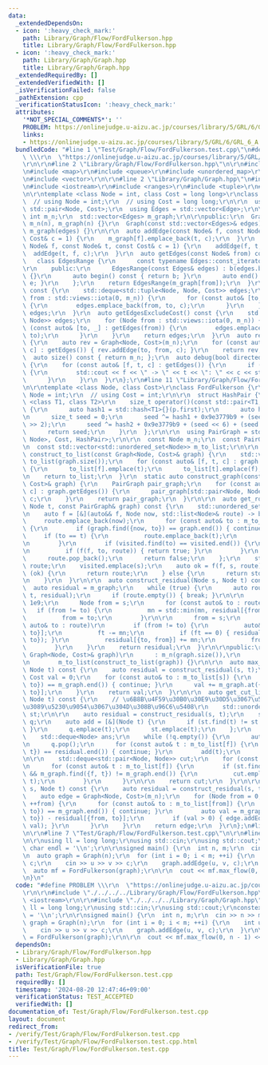 ```yaml
---
data:
  _extendedDependsOn:
  - icon: ':heavy_check_mark:'
    path: Library/Graph/Flow/FordFulkerson.hpp
    title: Library/Graph/Flow/FordFulkerson.hpp
  - icon: ':heavy_check_mark:'
    path: Library/Graph/Graph.hpp
    title: Library/Graph/Graph.hpp
  _extendedRequiredBy: []
  _extendedVerifiedWith: []
  _isVerificationFailed: false
  _pathExtension: cpp
  _verificationStatusIcon: ':heavy_check_mark:'
  attributes:
    '*NOT_SPECIAL_COMMENTS*': ''
    PROBLEM: https://onlinejudge.u-aizu.ac.jp/courses/library/5/GRL/6/GRL_6_A
    links:
    - https://onlinejudge.u-aizu.ac.jp/courses/library/5/GRL/6/GRL_6_A
  bundledCode: "#line 1 \"Test/Graph/Flow/FordFulkerson.test.cpp\"\n#define PROBLEM\
    \ \\\r\n  \"https://onlinejudge.u-aizu.ac.jp/courses/library/5/GRL/6/GRL_6_A\"\
    \r\n\r\n#line 2 \"Library/Graph/Flow/FordFulkerson.hpp\"\n\r\n#include <list>\r\
    \n#include <map>\r\n#include <queue>\r\n#include <unordered_map>\r\n#include <unordered_set>\r\
    \n#include <vector>\r\n\r\n#line 2 \"Library/Graph/Graph.hpp\"\n#include <deque>\r\
    \n#include <iostream>\r\n#include <ranges>\r\n#include <tuple>\r\n#line 7 \"Library/Graph/Graph.hpp\"\
    \n\r\ntemplate <class Node = int, class Cost = long long>\r\nclass Graph {\r\n\
    \  // using Node = int;\r\n  // using Cost = long long;\r\n\r\n  using Edge =\
    \ std::pair<Node, Cost>;\r\n  using Edges = std::vector<Edge>;\r\n\r\n  const\
    \ int m_n;\r\n  std::vector<Edges> m_graph;\r\n\r\npublic:\r\n  Graph(int n) :\
    \ m_n(n), m_graph(n) {}\r\n  Graph(const std::vector<Edges>& edges) : m_n(edges.size()),\
    \ m_graph(edges) {}\r\n\r\n  auto addEdge(const Node& f, const Node& t, const\
    \ Cost& c = 1) {\r\n    m_graph[f].emplace_back(t, c);\r\n  }\r\n  auto addEdgeUndirected(const\
    \ Node& f, const Node& t, const Cost& c = 1) {\r\n    addEdge(f, t, c);\r\n  \
    \  addEdge(t, f, c);\r\n  }\r\n  auto getEdges(const Node& from) const {\r\n \
    \   class EdgesRange {\r\n      const typename Edges::const_iterator b, e;\r\n\
    \r\n    public:\r\n      EdgesRange(const Edges& edges) : b(edges.begin()), e(edges.end())\
    \ {}\r\n      auto begin() const { return b; }\r\n      auto end() const { return\
    \ e; }\r\n    };\r\n    return EdgesRange(m_graph[from]);\r\n  }\r\n  auto getEdges()\
    \ const {\r\n    std::deque<std::tuple<Node, Node, Cost>> edges;\r\n    for (Node\
    \ from : std::views::iota(0, m_n)) {\r\n      for (const auto& [to, c] : getEdges(from))\
    \ {\r\n        edges.emplace_back(from, to, c);\r\n      }\r\n    }\r\n    return\
    \ edges;\r\n  }\r\n  auto getEdgesExcludeCost() const {\r\n    std::deque<std::pair<Node,\
    \ Node>> edges;\r\n    for (Node from : std::views::iota(0, m_n)) {\r\n      for\
    \ (const auto& [to, _] : getEdges(from)) {\r\n        edges.emplace_back(from,\
    \ to);\r\n      }\r\n    }\r\n    return edges;\r\n  }\r\n  auto reverse() const\
    \ {\r\n    auto rev = Graph<Node, Cost>(m_n);\r\n    for (const auto& [from, to,\
    \ c] : getEdges()) { rev.addEdge(to, from, c); }\r\n    return rev;\r\n  }\r\n\
    \  auto size() const { return m_n; };\r\n  auto debug(bool directed = false) const\
    \ {\r\n    for (const auto& [f, t, c] : getEdges()) {\r\n      if (f < t || directed)\
    \ {\r\n        std::cout << f << \" -> \" << t << \": \" << c << std::endl;\r\n\
    \      }\r\n    }\r\n  }\r\n};\r\n#line 11 \"Library/Graph/Flow/FordFulkerson.hpp\"\
    \n\r\ntemplate <class Node, class Cost>\r\nclass FordFulkerson {\r\n  // using\
    \ Node = int;\r\n  // using Cost = int;\r\n\r\n  struct HashPair {\r\n    template\
    \ <class T1, class T2>\r\n    size_t operator()(const std::pair<T1, T2>& p) const\
    \ {\r\n      auto hash1 = std::hash<T1>{}(p.first);\r\n      auto hash2 = std::hash<T2>{}(p.second);\r\
    \n      size_t seed = 0;\r\n      seed ^= hash1 + 0x9e3779b9 + (seed << 6) + (seed\
    \ >> 2);\r\n      seed ^= hash2 + 0x9e3779b9 + (seed << 6) + (seed >> 2);\r\n\
    \      return seed;\r\n    }\r\n  };\r\n\r\n  using PairGraph = std::unordered_map<std::pair<Node,\
    \ Node>, Cost, HashPair>;\r\n\r\n  const Node m_n;\r\n  const PairGraph m_graph;\r\
    \n  const std::vector<std::unordered_set<Node>> m_to_list;\r\n\r\n  static auto\
    \ construct_to_list(const Graph<Node, Cost>& graph) {\r\n    std::vector<std::unordered_set<Node>>\
    \ to_list(graph.size());\r\n    for (const auto& [f, t, c] : graph.getEdges())\
    \ {\r\n      to_list[f].emplace(t);\r\n      to_list[t].emplace(f);\r\n    }\r\
    \n    return to_list;\r\n  }\r\n  static auto construct_graph(const Graph<Node,\
    \ Cost>& graph) {\r\n    PairGraph pair_graph;\r\n    for (const auto& [f, t,\
    \ c] : graph.getEdges()) {\r\n      pair_graph[std::pair<Node, Node>{f, t}] +=\
    \ c;\r\n    }\r\n    return pair_graph;\r\n  }\r\n\r\n  auto get_route(Node s,\
    \ Node t, const PairGraph& graph) const {\r\n    std::unordered_set<Node> visited;\r\
    \n    auto f = [&](auto&& f, Node now, std::list<Node>& route) -> bool {\r\n \
    \     route.emplace_back(now);\r\n      for (const auto& to : m_to_list[now])\
    \ {\r\n        if (graph.find({now, to}) == graph.end()) { continue; }\r\n   \
    \     if (to == t) {\r\n          route.emplace_back(t);\r\n          return true;\r\
    \n        }\r\n        if (visited.find(to) == visited.end()) {\r\n          visited.emplace(to);\r\
    \n          if (f(f, to, route)) { return true; }\r\n        }\r\n      }\r\n\
    \      route.pop_back();\r\n      return false;\r\n    };\r\n    std::list<Node>\
    \ route;\r\n    visited.emplace(s);\r\n    auto ok = f(f, s, route);\r\n    if\
    \ (ok) {\r\n      return route;\r\n    } else {\r\n      return std::list<Node>{};\r\
    \n    }\r\n  }\r\n\r\n  auto construct_residual(Node s, Node t) const {\r\n  \
    \  auto residual = m_graph;\r\n    while (true) {\r\n      auto route = get_route(s,\
    \ t, residual);\r\n      if (route.empty()) { break; }\r\n\r\n      Cost mn =\
    \ 1e9;\r\n      Node from = s;\r\n      for (const auto& to : route)\r\n     \
    \   if (from != to) {\r\n          mn = std::min(mn, residual[{from, to}]);\r\n\
    \          from = to;\r\n        }\r\n\r\n      from = s;\r\n      for (const\
    \ auto& to : route)\r\n        if (from != to) {\r\n          auto& ft = residual[{from,\
    \ to}];\r\n          ft -= mn;\r\n          if (ft == 0) { residual.erase({from,\
    \ to}); }\r\n          residual[{to, from}] += mn;\r\n          from = to;\r\n\
    \        }\r\n    }\r\n    return residual;\r\n  }\r\n\r\npublic:\r\n  FordFulkerson(const\
    \ Graph<Node, Cost>& graph)\r\n      : m_n(graph.size()),\r\n        m_graph(construct_graph(graph)),\r\
    \n        m_to_list(construct_to_list(graph)) {}\r\n\r\n  auto max_flow(Node s,\
    \ Node t) const {\r\n    auto residual = construct_residual(s, t);\r\n\r\n   \
    \ Cost val = 0;\r\n    for (const auto& to : m_to_list[s]) {\r\n      if (m_graph.find({s,\
    \ to}) == m_graph.end()) { continue; }\r\n      val += m_graph.at({s, to}) - residual[{s,\
    \ to}];\r\n    }\r\n    return val;\r\n  }\r\n\r\n  auto get_cut_list(Node s,\
    \ Node t) const {\r\n    // \u6B8B\u4F59\u30B0\u30E9\u30D5\u3067\u59CB\u70B9\u304B\
    \u3089\u5230\u9054\u3067\u304D\u308B\u96C6\u5408\r\n    std::unordered_set<Node>\
    \ st;\r\n\r\n    auto residual = construct_residual(s, t);\r\n    std::queue<Node>\
    \ q;\r\n    auto add = [&](Node t) {\r\n      if (st.find(t) != st.end()) { return;\
    \ }\r\n      q.emplace(t);\r\n      st.emplace(t);\r\n    };\r\n    add(s);\r\n\
    \    std::deque<Node> ans;\r\n    while (!q.empty()) {\r\n      auto f = q.front();\r\
    \n      q.pop();\r\n      for (const auto& t : m_to_list[f]) {\r\n        if (residual.find({f,\
    \ t}) == residual.end()) { continue; }\r\n        add(t);\r\n      }\r\n    }\r\
    \n\r\n    std::deque<std::pair<Node, Node>> cut;\r\n    for (const auto& f : st)\r\
    \n      for (const auto& t : m_to_list[f]) {\r\n        if (st.find(t) == st.end()\
    \ && m_graph.find({f, t}) != m_graph.end()) {\r\n          cut.emplace_back(f,\
    \ t);\r\n        }\r\n      }\r\n\r\n    return cut;\r\n  }\r\n\r\n  auto get_edge(Node\
    \ s, Node t) const {\r\n    auto residual = construct_residual(s, t);\r\n\r\n\
    \    auto edge = Graph<Node, Cost>(m_n);\r\n    for (Node from = 0; from < m_n;\
    \ ++from) {\r\n      for (const auto& to : m_to_list[from]) {\r\n        if (m_graph.find({from,\
    \ to}) == m_graph.end()) { continue; }\r\n        auto val = m_graph.at({from,\
    \ to}) - residual[{from, to}];\r\n        if (val > 0) { edge.addEdge(from, to,\
    \ val); }\r\n      }\r\n    }\r\n    return edge;\r\n  }\r\n};\n#line 5 \"Test/Graph/Flow/FordFulkerson.test.cpp\"\
    \n\r\n#line 7 \"Test/Graph/Flow/FordFulkerson.test.cpp\"\n\r\n#line 9 \"Test/Graph/Flow/FordFulkerson.test.cpp\"\
    \n\r\nusing ll = long long;\r\nusing std::cin;\r\nusing std::cout;\r\nconstexpr\
    \ char endl = '\\n';\r\n\r\nsigned main() {\r\n  int n, m;\r\n  cin >> n >> m;\r\
    \n  auto graph = Graph(n);\r\n  for (int i = 0; i < m; ++i) {\r\n    int u, v,\
    \ c;\r\n    cin >> u >> v >> c;\r\n    graph.addEdge(u, v, c);\r\n  }\r\n\r\n\
    \  auto mf = FordFulkerson(graph);\r\n\r\n  cout << mf.max_flow(0, n - 1) << endl;\r\
    \n}\n"
  code: "#define PROBLEM \\\r\n  \"https://onlinejudge.u-aizu.ac.jp/courses/library/5/GRL/6/GRL_6_A\"\
    \r\n\r\n#include \"./../../../Library/Graph/Flow/FordFulkerson.hpp\"\r\n\r\n#include\
    \ <iostream>\r\n\r\n#include \"./../../../Library/Graph/Graph.hpp\"\r\n\r\nusing\
    \ ll = long long;\r\nusing std::cin;\r\nusing std::cout;\r\nconstexpr char endl\
    \ = '\\n';\r\n\r\nsigned main() {\r\n  int n, m;\r\n  cin >> n >> m;\r\n  auto\
    \ graph = Graph(n);\r\n  for (int i = 0; i < m; ++i) {\r\n    int u, v, c;\r\n\
    \    cin >> u >> v >> c;\r\n    graph.addEdge(u, v, c);\r\n  }\r\n\r\n  auto mf\
    \ = FordFulkerson(graph);\r\n\r\n  cout << mf.max_flow(0, n - 1) << endl;\r\n}"
  dependsOn:
  - Library/Graph/Flow/FordFulkerson.hpp
  - Library/Graph/Graph.hpp
  isVerificationFile: true
  path: Test/Graph/Flow/FordFulkerson.test.cpp
  requiredBy: []
  timestamp: '2024-08-20 12:47:46+09:00'
  verificationStatus: TEST_ACCEPTED
  verifiedWith: []
documentation_of: Test/Graph/Flow/FordFulkerson.test.cpp
layout: document
redirect_from:
- /verify/Test/Graph/Flow/FordFulkerson.test.cpp
- /verify/Test/Graph/Flow/FordFulkerson.test.cpp.html
title: Test/Graph/Flow/FordFulkerson.test.cpp
---
```

